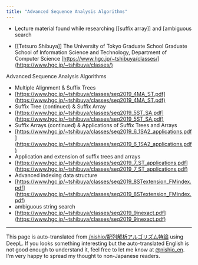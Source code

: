 ```yaml
---
title: "Advanced Sequence Analysis Algorithms"
---
```


- Lecture material found while researching [[suffix array]] and [ambiguous search

- [[Tetsuro Shibuya]]
The University of Tokyo Graduate School
Graduate School of Information Science and Technology, Department of Computer Science
[https://www.hgc.jp/~tshibuya/classes/](https://www.hgc.jp/~tshibuya/classes/)

Advanced Sequence Analysis Algorithms
- Multiple Alignment & Suffix Trees
- [https://www.hgc.jp/~tshibuya/classes/seq2019_4MA_ST.pdf](https://www.hgc.jp/~tshibuya/classes/seq2019_4MA_ST.pdf)
- Suffix Tree (continued) & Suffix Array
- [https://www.hgc.jp/~tshibuya/classes/seq2019_5ST_SA.pdf](https://www.hgc.jp/~tshibuya/classes/seq2019_5ST_SA.pdf)
- Suffix Arrays (continued) & Applications of Suffix Trees and Arrays
- [https://www.hgc.jp/~tshibuya/classes/seq2019_6_1SA2_applications.pdf](https://www.hgc.jp/~tshibuya/classes/seq2019_6_1SA2_applications.pdf)
- Application and extension of suffix trees and arrays
- [https://www.hgc.jp/~tshibuya/classes/seq2019_7_ST_applications.pdf](https://www.hgc.jp/~tshibuya/classes/seq2019_7_ST_applications.pdf)
- Advanced indexing data structure
- [https://www.hgc.jp/~tshibuya/classes/seq2019_8STextension_FMindex.pdf](https://www.hgc.jp/~tshibuya/classes/seq2019_8STextension_FMindex.pdf)
- ambiguous string search
- [https://www.hgc.jp/~tshibuya/classes/seq2019_9inexact.pdf](https://www.hgc.jp/~tshibuya/classes/seq2019_9inexact.pdf)

---
This page is auto-translated from [/nishio/配列解析アルゴリズム特論](https://scrapbox.io/nishio/配列解析アルゴリズム特論) using DeepL. If you looks something interesting but the auto-translated English is not good enough to understand it, feel free to let me know at [@nishio_en](https://twitter.com/nishio_en). I'm very happy to spread my thought to non-Japanese readers.